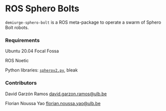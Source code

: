 # ROS Sphero Bolts

`demiurge-sphero-bolt` is a ROS meta-package to operate a swarm of Sphero Bolt robots.

### Requirements

Ubuntu 20.04 Focal Fossa

ROS Noetic

Python libraries: [`spherov2.py`](https://github.com/poiuytrezaur/spherov2.py.git), bleak

### Contributors

David Garzón Ramos <david.garzon.ramos@ulb.be>

Florian Noussa Yao <florian.noussa.yao@ulb.be>
